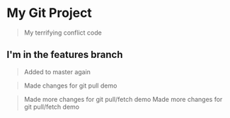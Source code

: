 # My Git Project

> My terrifying conflict code

## I'm in the features branch

> Added to master again

> Made changes for git pull demo

> Made more changes for git pull/fetch demo
> Made more changes for git pull/fetch demo
